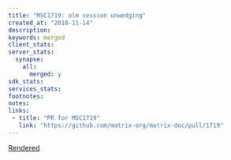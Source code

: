 ```yaml
---
title: "MSC1719: olm session unwedging"
created_at: "2018-11-14"
description:
keywords: merged
client_stats:
server_stats:
  synapse:
    all:
      merged: y
sdk_stats:
services_stats:
footnotes:
notes:
links:
 - title: "PR for MSC1719"
   link: "https://github.com/matrix-org/matrix-doc/pull/1719"
---
```

[Rendered](https://github.com/uhoreg/matrix-doc/blob/olm_unwedging/proposals/1719-olm_unwedging.md)
